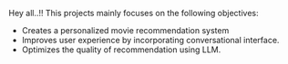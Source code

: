 Hey all..!!
This projects mainly focuses on the following objectives:
- Creates a personalized movie recommendation system
- Improves user experience by incorporating conversational interface.
- Optimizes the quality of recommendation using LLM.

